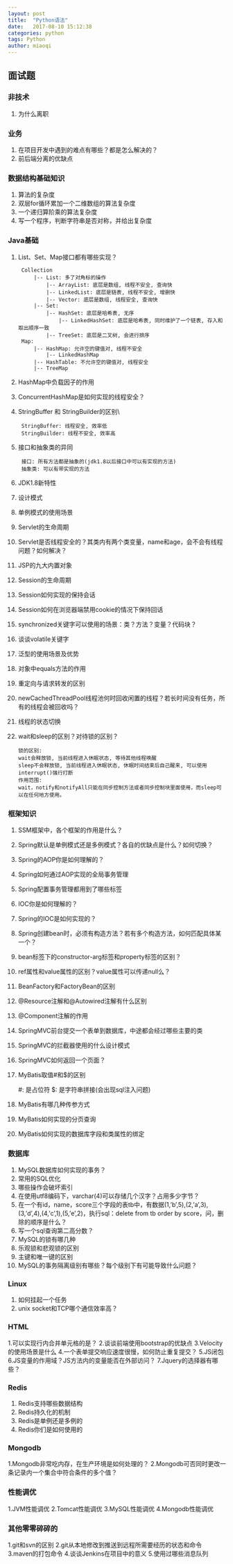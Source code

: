 ```yaml
---
layout: post
title:  "Python语法"
date:   2017-08-10 15:12:38
categories: python
tags: Python
author: miaoqi
---
```

                                    
## 面试题

### 非技术
1. 为什么离职


### 业务
1. 在项目开发中遇到的难点有哪些？都是怎么解决的？
2. 前后端分离的优缺点


### 数据结构基础知识
1. 算法的复杂度
2. 双层for循环累加一个二维数组的算法复杂度
3. 一个递归算阶乘的算法复杂度
4. 写一个程序，判断字符串是否对称，并给出复杂度


### Java基础
1. List、Set、Map接口都有哪些实现？

        Collection
            |-- List: 多了对角标的操作
                |-- ArrayList: 底层是数组, 线程不安全, 查询快
                |-- LinkedList: 底层是链表, 线程不安全, 增删快
                |-- Vector: 底层是数组, 线程安全, 查询快
            |-- Set:
                |-- HashSet: 底层是哈希表, 无序
                    |-- LinkedHashSet: 底层是哈希表, 同时维护了一个链表, 存入和取出顺序一致
                |-- TreeSet: 底层是二叉树, 会进行排序
        Map:
            |-- HashMap: 允许空的键值对, 线程不安全
                |-- LinkedHashMap
            |-- HashTable: 不允许空的键值对, 线程安全
            |-- TreeMap
2. HashMap中负载因子的作用
3. ConcurrentHashMap是如何实现的线程安全？
4. StringBuffer 和 StringBuilder的区别\

        StringBuffer: 线程安全, 效率低
        StringBuilder: 线程不安全, 效率高
5. 接口和抽象类的异同

        接口: 所有方法都是抽象的(jdk1.8以后接口中可以有实现的方法)
        抽象类: 可以有带实现的方法
6. JDK1.8新特性
7. 设计模式
8. 单例模式的使用场景
9. Servlet的生命周期
10. Servlet是否线程安全的？其类内有两个类变量，name和age，会不会有线程问题？如何解决？
11. JSP的九大内置对象
12. Session的生命周期
13. Session如何实现的保持会话
14. Session如何在浏览器端禁用cookie的情况下保持回话
15. synchronized关键字可以使用的场景：类？方法？变量？代码块？
16. 谈谈volatile关键字
17. 泛型的使用场景及优势
18. 对象中equals方法的作用
19. 重定向与请求转发的区别
20. newCachedThreadPool线程池何时回收闲置的线程？若长时间没有任务，所有的线程会被回收吗？
21. 线程的状态切换
22. wait和sleep的区别？对待锁的区别？

        锁的区别:
        wait会释放锁, 当前线程进入休眠状态, 等待其他线程唤醒
        sleep不会释放锁, 当前线程进入休眠状态, 休眠时间结束后自己醒来, 可以使用interrupt()强行打断
        作用范围:
        wait，notify和notifyAll只能在同步控制方法或者同步控制块里面使用，而sleep可以在任何地方使用。


### 框架知识
1. SSM框架中，各个框架的作用是什么？
2. Spring默认是单例模式还是多例模式？各自的优缺点是什么？如何切换？
3. Spring的AOP你是如何理解的？
4. Spring如何通过AOP实现的全局事务管理
5. Spring配置事务管理都用到了哪些标签
6. IOC你是如何理解的？
7. Spring的IOC是如何实现的？
8. Spring创建bean时，必须有构造方法？若有多个构造方法，如何匹配具体某一个？
9. bean标签下的constructor-arg标签和property标签的区别？
10. ref属性和value属性的区别？value属性可以传递null么？
11. BeanFactory和FactoryBean的区别
12. @Resource注解和@Autowired注解有什么区别
13. @Component注解的作用
14. SpringMVC前台提交一个表单到数据库，中途都会经过哪些主要的类
15. SpringMVC的拦截器使用的什么设计模式
16. SpringMVC如何返回一个页面？
17. MyBatis取值#和$的区别

    #: 是占位符
    $: 是字符串拼接(会出现sql注入问题)
18. MyBatis有哪几种传参方式
19. MyBatis如何实现的分页查询
20. MyBatis如何实现的数据库字段和类属性的绑定


### 数据库
1. MySQL数据库如何实现的事务？
2. 常用的SQL优化
3. 哪些操作会破坏索引
4. 在使用utf8编码下，varchar(4)可以存储几个汉字？占用多少字节？
5. 在一个有id，name，score三个字段的表tb中，有数据(1,’b’,5),(2,’a’,3),(3,’d’,4),(4,’c’,1),(5,’e’,2)，执行sql：delete from tb order by score，问，删除的顺序是什么？
6. 写一个sql查询第二高分数？
7. MySQL的锁有哪几种
8. 乐观锁和悲观锁的区别
9. 主键和唯一键的区别
10. MySQL的事务隔离级别有哪些？每个级别下有可能导致什么问题？


### Linux
1. 如何挂起一个任务
2. unix socket和TCP哪个通信效率高？


### HTML
1.可以实现行内合并单元格的是？
2.谈谈前端使用bootstrap的优缺点
3.Velocity的使用场景是什么
4.一个表单提交响应速度很慢，如何防止重复提交？
5.JS闭包
6.JS变量的作用域？JS方法内的变量能否在外部访问？
7.Jquery的选择器有哪些？


### Redis
1. Redis支持哪些数据结构
2. Redis持久化的机制
3. Redis是单例还是多例的
4. Redis你们是如何使用的


### Mongodb
1.Mongodb非常吃内存，在生产环境是如何处理的？
2.Mongodb可否同时更改一条记录内一个集合中符合条件的多个值？


### 性能调优
1.JVM性能调优
2.Tomcat性能调优
3.MySQL性能调优
4.Mongodb性能调优


### 其他零零碎碎的
1.git和svn的区别
2.git从本地修改到推送到远程所需要经历的状态和命令
3.maven的打包命令
4.谈谈Jenkins在项目中的意义
5.使用过哪些消息队列



    
    
    
    
    
    
    
    
    
    
